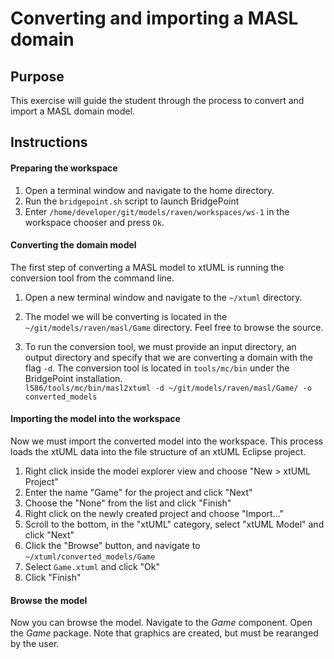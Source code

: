 Converting and importing a MASL domain
======================================

## Purpose

This exercise will guide the student through the process to convert and import a
MASL domain model.

## Instructions

#### Preparing the workspace

1. Open a terminal window and navigate to the home directory.  
2. Run the `bridgepoint.sh` script to launch BridgePoint  
3. Enter `/home/developer/git/models/raven/workspaces/ws-1` in the workspace
chooser and press `Ok`.  

#### Converting the domain model

The first step of converting a MASL model to xtUML is running the conversion
tool from the command line.

1. Open a new terminal window and navigate to the `~/xtuml` directory.  
2. The model we will be converting is located in the
`~/git/models/raven/masl/Game` directory. Feel free to browse the source.  

3. To run the conversion tool, we must provide an input directory, an output
directory and specify that we are converting a domain with the flag `-d`. The
conversion tool is located in `tools/mc/bin` under the BridgePoint
installation.  
    `l586/tools/mc/bin/masl2xtuml -d ~/git/models/raven/masl/Game/ -o
    converted_models`

#### Importing the model into the workspace

Now we must import the converted model into the workspace. This process loads
the xtUML data into the file structure of an xtUML Eclipse project.

1. Right click inside the model explorer view and choose "New > xtUML Project"  
2. Enter the name "Game" for the project and click "Next"  
3. Choose the "None" from the list and click "Finish"  
4. Right click on the newly created project and choose "Import..."  
5. Scroll to the bottom, in the "xtUML" category, select "xtUML Model" and click
"Next"  
6. Click the "Browse" button, and navigate to `~/xtuml/converted_models/Game`  
7. Select `Game.xtuml` and click "Ok"  
8. Click "Finish"  

#### Browse the model

Now you can browse the model. Navigate to the _Game_ component. Open the _Game_
package.  Note that graphics are created, but must be rearanged by the user.

